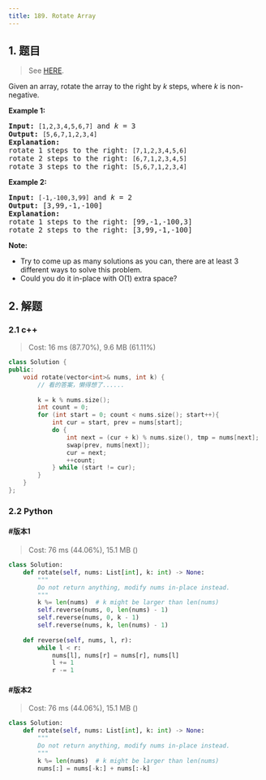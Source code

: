 ```yaml
---
title: 189. Rotate Array
---
```


## 1. 题目

> See [HERE](https://leetcode.com/problems/rotate-array/).

<div><p>Given an array, rotate the array to the right by <em>k</em> steps, where&nbsp;<em>k</em>&nbsp;is non-negative.</p>

<p><strong>Example 1:</strong></p>

<pre><strong>Input:</strong> <code>[1,2,3,4,5,6,7]</code> and <em>k</em> = 3
<strong>Output:</strong> <code>[5,6,7,1,2,3,4]</code>
<strong>Explanation:</strong>
rotate 1 steps to the right: <code>[7,1,2,3,4,5,6]</code>
rotate 2 steps to the right: <code>[6,7,1,2,3,4,5]
</code>rotate 3 steps to the right: <code>[5,6,7,1,2,3,4]</code>
</pre>

<p><strong>Example 2:</strong></p>

<pre><strong>Input:</strong> <code>[-1,-100,3,99]</code> and <em>k</em> = 2
<strong>Output:</strong> [3,99,-1,-100]
<strong>Explanation:</strong> 
rotate 1 steps to the right: [99,-1,-100,3]
rotate 2 steps to the right: [3,99,-1,-100]
</pre>

<p><strong>Note:</strong></p>

<ul>
	<li>Try to come up as many solutions as you can, there are at least 3 different ways to solve this problem.</li>
	<li>Could you do it in-place with O(1) extra space?</li>
</ul></div>

## 2. 解题

### 2.1 c++

> Cost: 16 ms (87.70%), 9.6 MB (61.11%)

```cpp
class Solution {
public:
    void rotate(vector<int>& nums, int k) {
        // 看的答案，懒得想了......
        
        k = k % nums.size();
        int count = 0;
        for (int start = 0; count < nums.size(); start++){
            int cur = start, prev = nums[start];
            do {
                int next = (cur + k) % nums.size(), tmp = nums[next];
                swap(prev, nums[next]);
                cur = next;
                ++count;
            } while (start != cur);
        }
    }
};
```

### 2.2 Python

#### #版本1

> Cost: 76 ms (44.06%), 15.1 MB ()

```python
class Solution:
    def rotate(self, nums: List[int], k: int) -> None:
        """
        Do not return anything, modify nums in-place instead.
        """
        k %= len(nums)  # k might be larger than len(nums)
        self.reverse(nums, 0, len(nums) - 1)
        self.reverse(nums, 0, k - 1)
        self.reverse(nums, k, len(nums) - 1)
        
    def reverse(self, nums, l, r):
        while l < r:
            nums[l], nums[r] = nums[r], nums[l]
            l += 1
            r -= 1
```

#### #版本2

> Cost: 76 ms (44.06%), 15.1 MB ()

```python
class Solution:
    def rotate(self, nums: List[int], k: int) -> None:
        """
        Do not return anything, modify nums in-place instead.
        """
        k %= len(nums)  # k might be larger than len(nums)
        nums[:] = nums[-k:] + nums[:-k]
```
